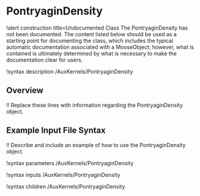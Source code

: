 # PontryaginDensity

!alert construction title=Undocumented Class
The PontryaginDensity has not been documented. The content listed below should be used as a starting point for
documenting the class, which includes the typical automatic documentation associated with a
MooseObject; however, what is contained is ultimately determined by what is necessary to make the
documentation clear for users.

!syntax description /AuxKernels/PontryaginDensity

## Overview

!! Replace these lines with information regarding the PontryaginDensity object.

## Example Input File Syntax

!! Describe and include an example of how to use the PontryaginDensity object.

!syntax parameters /AuxKernels/PontryaginDensity

!syntax inputs /AuxKernels/PontryaginDensity

!syntax children /AuxKernels/PontryaginDensity
